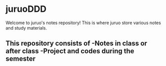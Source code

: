 # juruoDDD

Welcome to juruo's notes repository! This is where juruo store various notes and study materials.

This repository consists of
  -Notes in class or after class
  -Project and codes during the semester
  -
